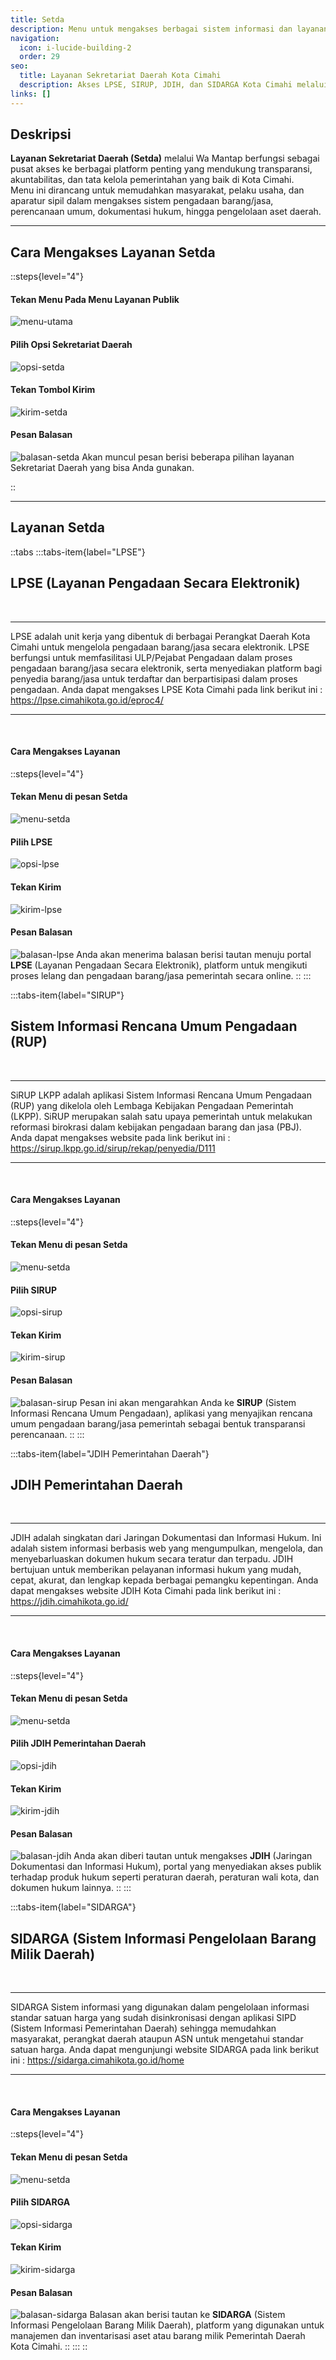 ```yaml
---
title: Setda
description: Menu untuk mengakses berbagai sistem informasi dan layanan pendukung tata kelola pemerintahan dari Sekretariat Daerah Kota Cimahi.
navigation:
  icon: i-lucide-building-2
  order: 29
seo:
  title: Layanan Sekretariat Daerah Kota Cimahi
  description: Akses LPSE, SIRUP, JDIH, dan SIDARGA Kota Cimahi melalui Wa Mantap.
links: []
---
```


## Deskripsi

**Layanan Sekretariat Daerah (Setda)** melalui Wa Mantap berfungsi sebagai pusat akses ke berbagai platform penting yang mendukung transparansi, akuntabilitas, dan tata kelola pemerintahan yang baik di Kota Cimahi.  
Menu ini dirancang untuk memudahkan masyarakat, pelaku usaha, dan aparatur sipil dalam mengakses sistem pengadaan barang/jasa, perencanaan umum, dokumentasi hukum, hingga pengelolaan aset daerah.

---

## Cara Mengakses Layanan Setda

::steps{level="4"}

#### Tekan Menu Pada Menu Layanan Publik
![menu-utama](/layanan-publik/menu-layanan.jpg)

#### Pilih Opsi Sekretariat Daerah
![opsi-setda](/layanan-publik/setda/opsi-setda.jpeg)

#### Tekan Tombol Kirim
![kirim-setda](/layanan-publik/setda/kirim-setda.jpeg)

#### Pesan Balasan
![balasan-setda](/layanan-publik/setda/balasan-setda.jpeg)
Akan muncul pesan berisi beberapa pilihan layanan Sekretariat Daerah yang bisa Anda gunakan.

::

---

## Layanan Setda

::tabs
  :::tabs-item{label="LPSE"}
  <br>

  ## LPSE (Layanan Pengadaan Secara Elektronik) 

  <br>

  ---

  LPSE adalah unit kerja yang dibentuk di berbagai Perangkat Daerah Kota Cimahi untuk mengelola pengadaan barang/jasa secara elektronik. LPSE berfungsi untuk memfasilitasi ULP/Pejabat Pengadaan dalam proses pengadaan barang/jasa secara elektronik, serta menyediakan platform bagi penyedia barang/jasa untuk terdaftar dan berpartisipasi dalam proses pengadaan.
  Anda dapat mengakses LPSE Kota Cimahi pada link berikut ini :
  https://lpse.cimahikota.go.id/eproc4/

  ---
  <br>

  #### Cara Mengakses Layanan
  ::steps{level="4"}
  #### Tekan Menu di pesan Setda
  ![menu-setda](/layanan-publik/setda/menu-setda.jpeg)
  #### Pilih LPSE
  ![opsi-lpse](/layanan-publik/setda/opsi-lpse.jpeg)
  #### Tekan Kirim
  ![kirim-lpse](/layanan-publik/setda/kirim-lpse.jpeg)
  #### Pesan Balasan
  ![balasan-lpse](/layanan-publik/setda/balasan-lpse.jpeg)
  Anda akan menerima balasan berisi tautan menuju portal **LPSE** (Layanan Pengadaan Secara Elektronik), platform untuk mengikuti proses lelang dan pengadaan barang/jasa pemerintah secara online.
  ::
  :::

  :::tabs-item{label="SIRUP"}
  <br>

  ## Sistem Informasi Rencana Umum Pengadaan (RUP)

  <br>

  ---

  SiRUP LKPP adalah aplikasi Sistem Informasi Rencana Umum Pengadaan (RUP) yang dikelola oleh Lembaga Kebijakan Pengadaan Pemerintah (LKPP). SiRUP merupakan salah satu upaya pemerintah untuk melakukan reformasi birokrasi dalam kebijakan pengadaan barang dan jasa (PBJ). 
  Anda dapat mengakses website pada link berikut ini :
  https://sirup.lkpp.go.id/sirup/rekap/penyedia/D111

  ---
  <br>

  #### Cara Mengakses Layanan
  ::steps{level="4"}
  #### Tekan Menu di pesan Setda
  ![menu-setda](/layanan-publik/setda/menu-setda.jpeg)
  #### Pilih SIRUP
  ![opsi-sirup](/layanan-publik/setda/opsi-sirup.jpeg)
  #### Tekan Kirim
  ![kirim-sirup](/layanan-publik/setda/kirim-sirup.jpeg)
  #### Pesan Balasan
  ![balasan-sirup](/layanan-publik/setda/balasan-sirup.jpeg)
  Pesan ini akan mengarahkan Anda ke **SIRUP** (Sistem Informasi Rencana Umum Pengadaan), aplikasi yang menyajikan rencana umum pengadaan barang/jasa pemerintah sebagai bentuk transparansi perencanaan.
  ::
  :::

  :::tabs-item{label="JDIH Pemerintahan Daerah"}
  <br>

  ## JDIH Pemerintahan Daerah

  <br>

  ---

  JDIH adalah singkatan dari Jaringan Dokumentasi dan Informasi Hukum. Ini adalah sistem informasi berbasis web yang mengumpulkan, mengelola, dan menyebarluaskan dokumen hukum secara teratur dan terpadu. JDIH bertujuan untuk memberikan pelayanan informasi hukum yang mudah, cepat, akurat, dan lengkap kepada berbagai pemangku kepentingan. 
  Anda dapat mengakses website JDIH Kota Cimahi pada link berikut ini :
  https://jdih.cimahikota.go.id/

  ---
  <br>

  #### Cara Mengakses Layanan
  ::steps{level="4"}
  #### Tekan Menu di pesan Setda
  ![menu-setda](/layanan-publik/setda/menu-setda.jpeg)
  #### Pilih JDIH Pemerintahan Daerah
  ![opsi-jdih](/layanan-publik/setda/opsi-jdih.jpeg)
  #### Tekan Kirim
  ![kirim-jdih](/layanan-publik/setda/kirim-jdih.jpeg)
  #### Pesan Balasan
  ![balasan-jdih](/layanan-publik/setda/balasan-jdih.jpeg)
  Anda akan diberi tautan untuk mengakses **JDIH** (Jaringan Dokumentasi dan Informasi Hukum), portal yang menyediakan akses publik terhadap produk hukum seperti peraturan daerah, peraturan wali kota, dan dokumen hukum lainnya.
  ::
  :::

  :::tabs-item{label="SIDARGA"}
  <br>

  ## SIDARGA (Sistem Informasi Pengelolaan Barang Milik Daerah)

  <br>

  ---

  SIDARGA  Sistem informasi yang digunakan dalam pengelolaan informasi standar satuan harga yang sudah disinkronisasi dengan aplikasi SIPD (Sistem Informasi Pemerintahan Daerah) sehingga memudahkan masyarakat, perangkat daerah ataupun ASN untuk mengetahui standar satuan harga.
  Anda dapat mengunjungi website SIDARGA pada link berikut ini :
  https://sidarga.cimahikota.go.id/home

  ---
  <br>

  #### Cara Mengakses Layanan
  ::steps{level="4"}
  #### Tekan Menu di pesan Setda
  ![menu-setda](/layanan-publik/setda/menu-setda.jpeg)
  #### Pilih SIDARGA
  ![opsi-sidarga](/layanan-publik/setda/opsi-sidarga.jpeg)
  #### Tekan Kirim
  ![kirim-sidarga](/layanan-publik/setda/kirim-sidarga.jpeg)
  #### Pesan Balasan
  ![balasan-sidarga](/layanan-publik/setda/balasan-sidarga.jpeg)
  Balasan akan berisi tautan ke **SIDARGA** (Sistem Informasi Pengelolaan Barang Milik Daerah), platform yang digunakan untuk manajemen dan inventarisasi aset atau barang milik Pemerintah Daerah Kota Cimahi.
  ::
  :::
::